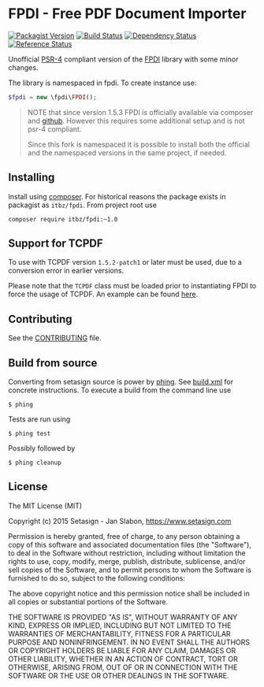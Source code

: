 # FPDI - Free PDF Document Importer

[![Packagist Version](https://img.shields.io/packagist/v/itbz/fpdi.svg?style=flat-square)](https://packagist.org/packages/itbz/fpdi)
[![Build Status](https://img.shields.io/travis/hanneskod/fpdi/master.svg?style=flat-square)](https://travis-ci.org/hanneskod/fpdi)
[![Dependency Status](https://img.shields.io/gemnasium/hanneskod/fpdi.svg?style=flat-square)](https://gemnasium.com/hanneskod/fpdi)
[![Reference Status](https://www.versioneye.com/php/itbz:fpdi/reference_badge.svg?style=flat)](https://www.versioneye.com/php/itbz:fpdi/references)

Unofficial [PSR-4](http://www.php-fig.org/psr/psr-4/) compliant version of the
[FPDI](http://www.setasign.com/products/fpdi/about/) library with some minor
changes.

The library is namespaced in fpdi. To create instance use:

```php
$fpdi = new \fpdi\FPDI();
```
> NOTE that since version 1.5.3 FPDI is officially available via composer and
> [github](https://github.com/Setasign/FPDI). However this requires some
> additional setup and is not psr-4 compliant.
>
> Since this fork is namespaced it is possible to install both the official and
> the namespaced versions in the same project, if needed.

Installing
-----------
Install using [composer](https://getcomposer.org/). For historical reasons the
package exists in packagist as `itbz/fpdi`. From project root use

    composer require itbz/fpdi:~1.0

Support for TCPDF
-----------------
To use with TCPDF version `1.5.2-patch1` or later must be used, due to a
conversion error in earlier versions.

Please note that the `TCPDF` class must be loaded prior to instantiating FPDI
to force the usage of TCPDF. An example can be found [here](https://github.com/hanneskod/fpdi/issues/16).

Contributing
------------
See the [CONTRIBUTING](CONTRIBUTING.md) file.

Build from source
-----------------
Converting from setasign source is power by [phing](https://www.phing.info/).
See [build.xml](build.xml) for concrete instructions. To execute a build from
the command line use

    $ phing

Tests are run using

    $ phing test

Possibly followed by

    $ phing cleanup

License
-------
The MIT License (MIT)

Copyright (c) 2015 Setasign - Jan Slabon, https://www.setasign.com

Permission is hereby granted, free of charge, to any person obtaining a copy
of this software and associated documentation files (the "Software"), to deal
in the Software without restriction, including without limitation the rights
to use, copy, modify, merge, publish, distribute, sublicense, and/or sell
copies of the Software, and to permit persons to whom the Software is
furnished to do so, subject to the following conditions:

The above copyright notice and this permission notice shall be included in
all copies or substantial portions of the Software.

THE SOFTWARE IS PROVIDED "AS IS", WITHOUT WARRANTY OF ANY KIND, EXPRESS OR
IMPLIED, INCLUDING BUT NOT LIMITED TO THE WARRANTIES OF MERCHANTABILITY,
FITNESS FOR A PARTICULAR PURPOSE AND NONINFRINGEMENT. IN NO EVENT SHALL THE
AUTHORS OR COPYRIGHT HOLDERS BE LIABLE FOR ANY CLAIM, DAMAGES OR OTHER
LIABILITY, WHETHER IN AN ACTION OF CONTRACT, TORT OR OTHERWISE, ARISING FROM,
OUT OF OR IN CONNECTION WITH THE SOFTWARE OR THE USE OR OTHER DEALINGS IN
THE SOFTWARE.
